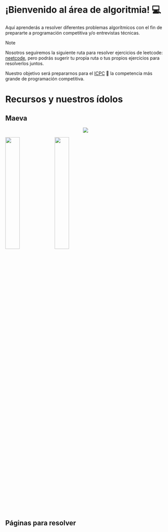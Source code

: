 # ¡Bienvenido al área de algoritmia! 💻

Aquí aprenderás a resolver diferentes problemas algorítmicos con el fin de prepararte a programación competitiva y/o entrevistas técnicas. 

> [!NOTE]
> Nosotros seguiremos la siguiente ruta para resolver ejercicios de leetcode: <a href="https://neetcode.io/">neetcode</a>, pero podrás sugerir tu propia ruta o tus propios ejercicios para resolverlos juntos. 

Nuestro objetivo será prepararnos para el <a href="https://icpc.global/">ICPC</a> 🚀 la competencia más grande de programación competitiva. 

# Recursos y nuestros ídolos 

## Maeva 
<div align="center">
 
  <a href="https://www.instagram.com/mae_mazcort/"> <img src="https://img.shields.io/badge/Instagram-%23E4405F.svg?style=for-the-badge&logo=Instagram&logoColor=white"></a>
</div>
<a href="https://www.youtube.com/watch?v=xcbQ9yLuM9o&t=120s"><img width="30%" src="https://img.youtube.com/vi/xcbQ9yLuM9o/mqdefault.jpg"/></a>
<a href="https://www.youtube.com/watch?v=kJElJySiHiM&t=737s">
<img width="30%" src="https://img.youtube.com/vi/kJElJySiHiM/mqdefault.jpg"/>
</a>

## Páginas para resolver 

